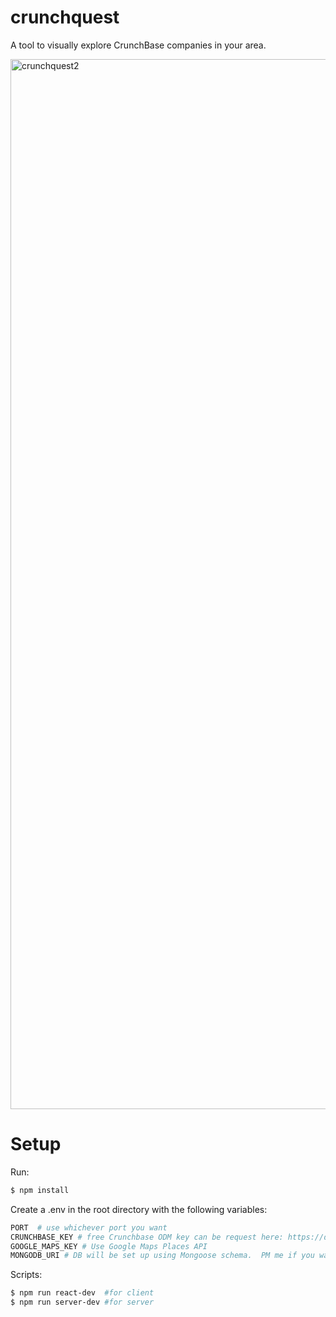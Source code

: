 # crunchquest
A tool to visually explore CrunchBase companies in your area.

<img width="1680" alt="crunchquest2" src="https://user-images.githubusercontent.com/15896597/43022949-b878df90-8c2e-11e8-9321-769839f98513.png">

# Setup
Run:
```sh
$ npm install

```

Create a .env in the root directory with the following variables:

```sh
PORT  # use whichever port you want
CRUNCHBASE_KEY # free Crunchbase ODM key can be request here: https://data.crunchbase.com/docs/open-data-map
GOOGLE_MAPS_KEY # Use Google Maps Places API
MONGODB_URI # DB will be set up using Mongoose schema.  PM me if you want access to MLab deployment
```
Scripts:
```sh
$ npm run react-dev  #for client
$ npm run server-dev #for server 

```
